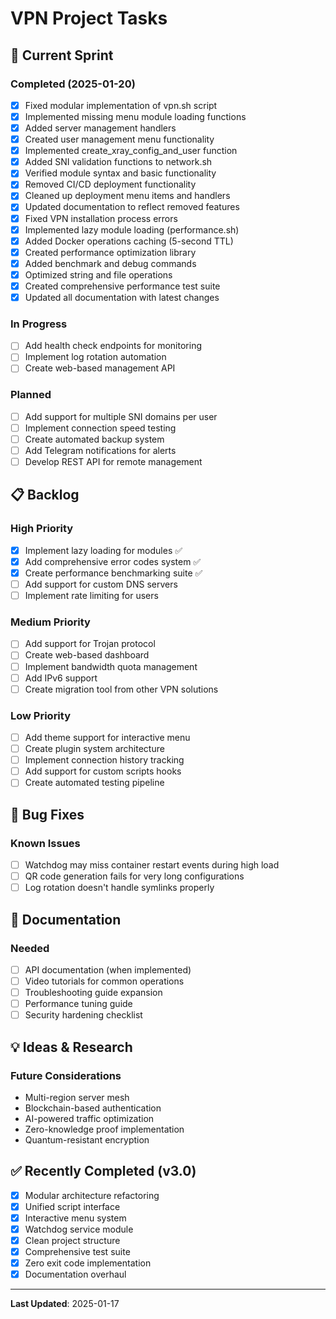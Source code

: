 # VPN Project Tasks

## 🚀 Current Sprint

### Completed (2025-01-20)
- [x] Fixed modular implementation of vpn.sh script
- [x] Implemented missing menu module loading functions
- [x] Added server management handlers
- [x] Created user management menu functionality
- [x] Implemented create_xray_config_and_user function
- [x] Added SNI validation functions to network.sh
- [x] Verified module syntax and basic functionality
- [x] Removed CI/CD deployment functionality
- [x] Cleaned up deployment menu items and handlers
- [x] Updated documentation to reflect removed features
- [x] Fixed VPN installation process errors
- [x] Implemented lazy module loading (performance.sh)
- [x] Added Docker operations caching (5-second TTL)
- [x] Created performance optimization library
- [x] Added benchmark and debug commands
- [x] Optimized string and file operations
- [x] Created comprehensive performance test suite
- [x] Updated all documentation with latest changes

### In Progress
- [ ] Add health check endpoints for monitoring
- [ ] Implement log rotation automation
- [ ] Create web-based management API

### Planned
- [ ] Add support for multiple SNI domains per user
- [ ] Implement connection speed testing
- [ ] Create automated backup system
- [ ] Add Telegram notifications for alerts
- [ ] Develop REST API for remote management

## 📋 Backlog

### High Priority
- [x] Implement lazy loading for modules ✅
- [x] Add comprehensive error codes system ✅
- [x] Create performance benchmarking suite ✅
- [ ] Add support for custom DNS servers
- [ ] Implement rate limiting for users

### Medium Priority
- [ ] Add support for Trojan protocol
- [ ] Create web-based dashboard
- [ ] Implement bandwidth quota management
- [ ] Add IPv6 support
- [ ] Create migration tool from other VPN solutions

### Low Priority
- [ ] Add theme support for interactive menu
- [ ] Create plugin system architecture
- [ ] Implement connection history tracking
- [ ] Add support for custom scripts hooks
- [ ] Create automated testing pipeline

## 🐛 Bug Fixes

### Known Issues
- [ ] Watchdog may miss container restart events during high load
- [ ] QR code generation fails for very long configurations
- [ ] Log rotation doesn't handle symlinks properly

## 📝 Documentation

### Needed
- [ ] API documentation (when implemented)
- [ ] Video tutorials for common operations
- [ ] Troubleshooting guide expansion
- [ ] Performance tuning guide
- [ ] Security hardening checklist

## 💡 Ideas & Research

### Future Considerations
- Multi-region server mesh
- Blockchain-based authentication
- AI-powered traffic optimization
- Zero-knowledge proof implementation
- Quantum-resistant encryption

## ✅ Recently Completed (v3.0)

- [x] Modular architecture refactoring
- [x] Unified script interface
- [x] Interactive menu system
- [x] Watchdog service module
- [x] Clean project structure
- [x] Comprehensive test suite
- [x] Zero exit code implementation
- [x] Documentation overhaul

---

**Last Updated**: 2025-01-17